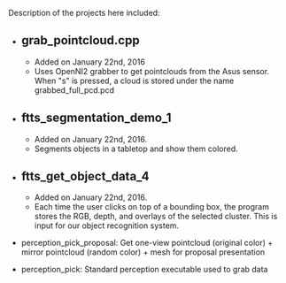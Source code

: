 Description of the projects here included:

* grab_pointcloud.cpp
  --------------------
  - Added on January 22nd, 2016
  - Uses OpenNI2 grabber to get pointclouds from the Asus sensor. When "s" is pressed,
    a cloud is stored under the name grabbed_full_pcd.pcd

* ftts_segmentation_demo_1
  -------------------------
  - Added on January 22nd, 2016.	
  - Segments objects in a tabletop and show them colored.

* ftts_get_object_data_4
  -----------------------
  - Added on January 22nd, 2016.
  - Each time the user clicks on top of a bounding box, the program stores the RGB, depth,
    and overlays of the selected cluster. This is input for our object recognition system.

* perception_pick_proposal: Get one-view pointcloud (original color) + mirror pointcloud (random color) + mesh for proposal presentation
* perception_pick: Standard perception executable used to grab data
